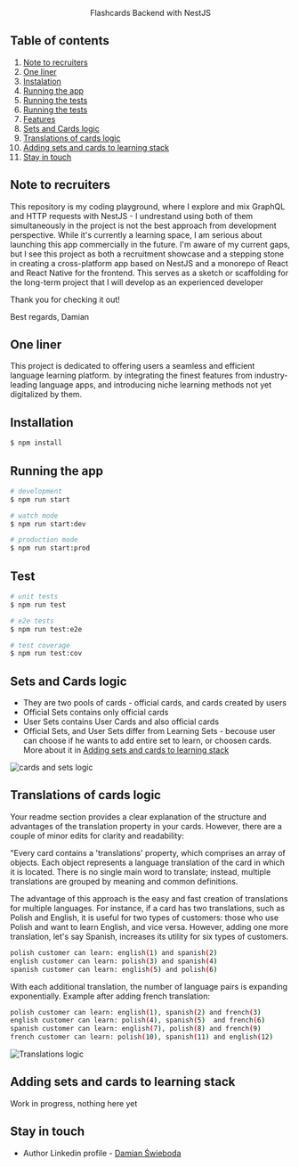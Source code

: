 
  <p align="center">Flashcards Backend with NestJS</p>

  ## Table of contents
1. [Note to recruiters](#note-to-recruiters)
2. [One liner](#one-liner)
3. [Instalation](#instalation)
4. [Running the app](#running-the-app)
5. [Running the tests](#running-the-tests)
6. [Running the tests](#running-the-tests)
7. [Features](#features)
8. [Sets and Cards logic](#features)
9. [Translations of cards logic](#translation-of-cards-logic)
10. [Adding sets and cards to learning stack](#adding-sets-and-cards-to-learning-stack)
11. [Stay in touch](#stay-in-touch)

  

  
## Note to recruiters
This repository is my coding playground, where I explore and mix GraphQL and HTTP requests with NestJS - I undrestand using both of them simultaneously in the project is not the best approach from development perspective. While it's currently a learning space, I am serious about launching this app commercially in the future. I'm aware of my current gaps, but I see this project as both a recruitment showcase and a stepping stone in creating a cross-platform app based on NestJS and a monorepo of React and React Native for the frontend. This serves as a sketch or scaffolding for the long-term project that I will develop as an experienced developer

Thank you for checking it out!

Best regards,
Damian

## One liner
This project is dedicated to offering users a seamless and efficient language learning platform. by integrating the finest features from industry-leading language apps, and introducing niche learning methods not yet digitalized by them.

## Installation

```bash
$ npm install
```

## Running the app

```bash
# development
$ npm run start

# watch mode
$ npm run start:dev

# production mode
$ npm run start:prod
```

## Test

```bash
# unit tests
$ npm run test

# e2e tests
$ npm run test:e2e

# test coverage
$ npm run test:cov
```

## Sets and Cards logic
- They are two pools of cards - official cards, and cards created by users
- Official Sets contains only official cards
- User Sets contains User Cards and also official cards
- Official Sets, and User Sets differ from Learning Sets - becouse user can choose if he wants to add entire set to learn, or choosen cards. More about it in [Adding sets and cards to learning stack](#adding-sets-and-cards-to-learning-stack)

![cards and sets logic](https://github.com/damianSwieboda/FlashcardsBackendNestJS/assets/104576595/085d6afb-9e80-4a95-a1e0-770b3c951bad)

## Translations of cards logic
Your readme section provides a clear explanation of the structure and advantages of the translation property in your cards. However, there are a couple of minor edits for clarity and readability:

"Every card contains a 'translations' property, which comprises an array of objects. Each object represents a language translation of the card in which it is located. There is no single main word to translate; instead, multiple translations are grouped by meaning and common definitions.

The advantage of this approach is the easy and fast creation of translations for multiple languages. For instance, if a card has two translations, such as Polish and English, it is useful for two types of customers: those who use Polish and want to learn English, and vice versa.
However, adding one more translation, let's say Spanish, increases its utility for six types of customers.
```bash
polish customer can learn: english(1) and spanish(2)
english customer can learn: polish(3) and spanish(4)
spanish customer can learn: english(5) and polish(6)
```

With each additional translation, the number of language pairs is expanding exponentially. Example after adding french translation:
```bash
polish customer can learn: english(1), spanish(2) and french(3)
english customer can learn: polish(4), spanish(5)  and french(6)
spanish customer can learn: english(7), polish(8) and french(9)
french customer can learn: polish(10), spanish(11) and english(12)
```
![Translations logic](https://github.com/damianSwieboda/FlashcardsBackendNestJS/assets/104576595/b85b8002-c4b5-41fb-ab13-3ed6ade4ab90)


## Adding sets and cards to learning stack
Work in progress, nothing here yet

## Stay in touch
- Author Linkedin profile - [Damian Świeboda](www.linkedin.com/in/damian-świeboda](https://www.linkedin.com/in/damian-%C5%9Bwieboda/)https://www.linkedin.com/in/damian-%C5%9Bwieboda/)

